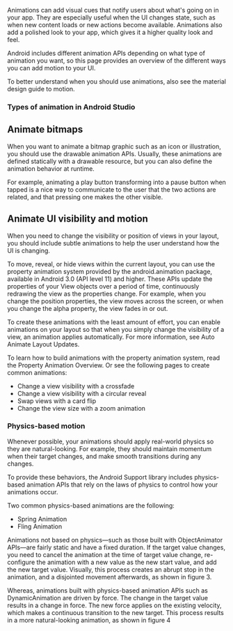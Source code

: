 

Animations can add visual cues that notify users about what's going on in your app. They are especially useful when the UI changes state, such as when new content loads or new actions become available. Animations also add a polished look to your app, which gives it a higher quality look and feel.

Android includes different animation APIs depending on what type of animation you want, so this page provides an overview of the different ways you can add motion to your UI.

To better understand when you should use animations, also see the material design guide to motion.


### **Types of animation in Android Studio**

## **Animate bitmaps**

When you want to animate a bitmap graphic such as an icon or illustration, you should use the drawable animation APIs. Usually, these animations are defined statically with a drawable resource, but you can also define the animation behavior at runtime.

For example, animating a play button transforming into a pause button when tapped is a nice way to communicate to the user that the two actions are related, and that pressing one makes the other visible.


## **Animate UI visibility and motion**

When you need to change the visibility or position of views in your layout, you should include subtle animations to help the user understand how the UI is changing.

To move, reveal, or hide views within the current layout, you can use the property animation system provided by the android.animation package, available in Android 3.0 (API level 11) and higher. These APIs update the properties of your View objects over a period of time, continuously redrawing the view as the properties change. For example, when you change the position properties, the view moves across the screen, or when you change the alpha property, the view fades in or out.

To create these animations with the least amount of effort, you can enable animations on your layout so that when you simply change the visibility of a view, an animation applies automatically. For more information, see Auto Animate Layout Updates.

To learn how to build animations with the property animation system, read the Property Animation Overview. Or see the following pages to create common animations:



* Change a view visibility with a crossfade
* Change a view visibility with a circular reveal
* Swap views with a card flip
* Change the view size with a zoom animation


### **Physics-based motion**

Whenever possible, your animations should apply real-world physics so they are natural-looking. For example, they should maintain momentum when their target changes, and make smooth transitions during any changes.

To provide these behaviors, the Android Support library includes physics-based animation APIs that rely on the laws of physics to control how your animations occur.

Two common physics-based animations are the following:



* Spring Animation
* Fling Animation

Animations not based on physics—such as those built with ObjectAnimator APIs—are fairly static and have a fixed duration. If the target value changes, you need to cancel the animation at the time of target value change, re-configure the animation with a new value as the new start value, and add the new target value. Visually, this process creates an abrupt stop in the animation, and a disjointed movement afterwards, as shown in figure 3.

Whereas, animations built with physics-based animation APIs such as DynamicAnimation are driven by force. The change in the target value results in a change in force. The new force applies on the existing velocity, which makes a continuous transition to the new target. This process results in a more natural-looking animation, as shown in figure 4

